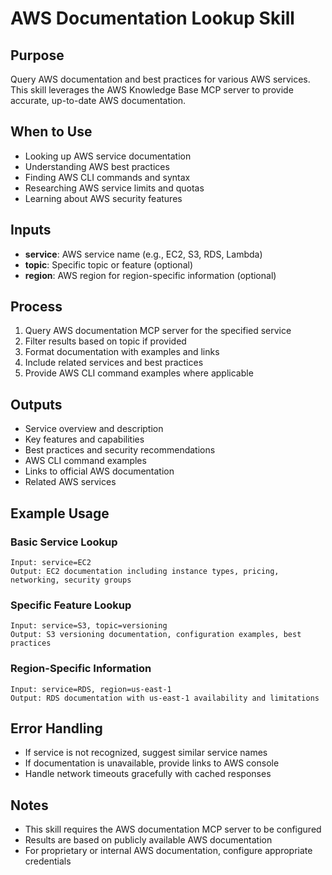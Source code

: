 # AWS Documentation Lookup Skill

## Purpose
Query AWS documentation and best practices for various AWS services. This skill leverages the AWS Knowledge Base MCP server to provide accurate, up-to-date AWS documentation.

## When to Use
- Looking up AWS service documentation
- Understanding AWS best practices
- Finding AWS CLI commands and syntax
- Researching AWS service limits and quotas
- Learning about AWS security features

## Inputs
- **service**: AWS service name (e.g., EC2, S3, RDS, Lambda)
- **topic**: Specific topic or feature (optional)
- **region**: AWS region for region-specific information (optional)

## Process
1. Query AWS documentation MCP server for the specified service
2. Filter results based on topic if provided
3. Format documentation with examples and links
4. Include related services and best practices
5. Provide AWS CLI command examples where applicable

## Outputs
- Service overview and description
- Key features and capabilities
- Best practices and security recommendations
- AWS CLI command examples
- Links to official AWS documentation
- Related AWS services

## Example Usage

### Basic Service Lookup
```
Input: service=EC2
Output: EC2 documentation including instance types, pricing, networking, security groups
```

### Specific Feature Lookup
```
Input: service=S3, topic=versioning
Output: S3 versioning documentation, configuration examples, best practices
```

### Region-Specific Information
```
Input: service=RDS, region=us-east-1
Output: RDS documentation with us-east-1 availability and limitations
```

## Error Handling
- If service is not recognized, suggest similar service names
- If documentation is unavailable, provide links to AWS console
- Handle network timeouts gracefully with cached responses

## Notes
- This skill requires the AWS documentation MCP server to be configured
- Results are based on publicly available AWS documentation
- For proprietary or internal AWS documentation, configure appropriate credentials

